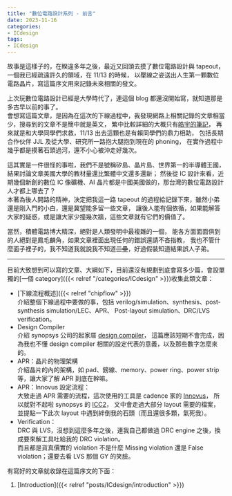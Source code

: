 ```yaml
---
title: "數位電路設計系列 - 前言"
date: 2023-11-16
categories:
- ICdesign
tags:
- ICdesign
---
```


故事是這樣子的，在睽違多年之後，最近又回頭去摸了數位電路設計與 tapeout，一個我已經疏遠許久的領域，在 11/13 的時候，
以壓線之姿送出人生第一顆數位電路晶片，寫這篇序文用來記錄未來相關的發文。  
<!--more-->
上次玩數位電路設計已經是大學時代了，連這個 blog 都還沒開始寫，就知道那是多古早以前的事了。  
會想寫這篇文章，是因為在這次的下線過程中，我發現網路上相關記錄的文章相當少，搜尋到的文章不是簡中就是英文，
繁中比較詳細的大概只有[皓宇的筆記](https://timsnote.wordpress.com/digital-ic-design/)，
再來就是和大學同學們求救，11/13 出去這顆也是有賴同學們的鼎力相助，
包括長期合作伙伴 JJL 及從大學、研究所一路抱大腿抱到現在的 phoning，
在實作過程中幾乎都是摸著石頭過河，還不小心被沖走好幾次。

這其實是一件很怪的事啦，我們不是號稱矽島、晶片島、世界第一的半導體王國，結果討論文章美國大學的教材量還比繁體中文還多還新；
然後從 IC 設計來看，近期幾個新創的數位 IC 像礦機、AI 晶片都是中國美國做的，那台灣的數位電路設計人才都上哪去了？  
本著為後人開路的精神，決定把我這一路 tapeout 的過程給記錄下來，雖然小弟還是剛入門的小白，還是冀望能多留一些文章，
讓後人能有個依循，如果能解答大家的疑惑，或是讓大家少撞幾次牆，這些文章就有它們的價值了。  

當然，積體電路博大精深，絕對是人類發明中最複雜的一個，
能各方面面面俱到的人絕對是鳳毛麟角，如果文章裡面出現任何的錯誤還請不吝指教，
我也不管什麼面子裡子的，我不知道我就說我不知道~~三壘~~，好過假裝知道結果誤人子弟。

----

目前大致想到可以寫的文章、大綱如下，目前還沒有規劃到底會寫多少篇，會設單獨的[一個 category]({{< relref "/categories/ICdesign" >}})收集此類文章：

* [下線流程概述]({{< relref "chipflow" >}})  
介紹整個下線過程中要做的事，包括 verilog/simulation、synthesis、post-synthesis simulation/LEC、APR、
Post-layout simulation、DRC/LVS verification。
* Design Compiler  
介紹 synopsys 公司的起家厝 [design compiler](https://www.synopsys.com/implementation-and-signoff/rtl-synthesis-test/dc-ultra.html)，
這篇應該短期不會完成，因為我也不懂 design compiler 相關的設定代表的意義，以及那些數字怎麼來的。
* APR：晶片的物理架構  
介紹晶片的內的架構，如 pad、鎊線、memory、power ring、power strip 等，讓大家了解 APR 到底在幹嘛。
* APR：Innovus 設定流程：  
大致走過 APR 需要的流程，這次使用的工具是 cadence 家的 [Innovus](https://www.cadence.com/zh_TW/home/tools/digital-design-and-signoff/soc-implementation-and-floorplanning/innovus-implementation-system.html)，
所以就對不起啦 synopsys 的 [ICC2](https://www.synopsys.com/implementation-and-signoff/physical-implementation/ic-compiler.html)，
文中會走過大部分 layout 需要的檔案，並提點一下此次 layout 中遇到絆倒我的石頭（而且還很多顆，氣死我）。
* Verification：  
DRC 與 LVS，沒想到這麼多年之後，連我自己都做過 DRC engine 之後，換成要來解工具吐給我的 DRC violation。  
而且都是貨真價實的 violation 不是什麼 Missing violation 還是 False violation；還要去看 LVS 那個 GY 的笑臉。

有寫好的文章就收錄在這篇序文的下面：
1. [Introduction]({{< relref "posts/ICdesign/introduction" >}})
